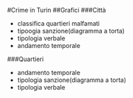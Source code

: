 #Crime in Turin
##Grafici
###Città

- classifica quartieri malfamati 
- tipoogia sanzione(diagramma a torta)
- tipologia verbale
- andamento temporale

###Quartieri

- andamento temporale
- tipologia sanzione(diagramma a torta)
- tipologia verbale